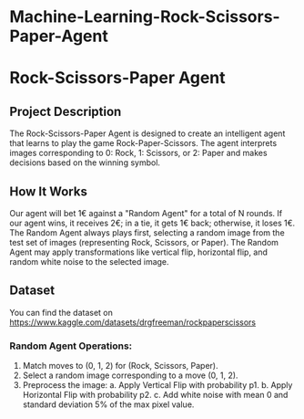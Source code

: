 # Machine-Learning-Rock-Scissors-Paper-Agent

# Rock-Scissors-Paper Agent

## Project Description

The Rock-Scissors-Paper Agent is designed to create an intelligent agent that learns to play the game Rock-Paper-Scissors. The agent interprets images corresponding to 0: Rock, 1: Scissors, or 2: Paper and makes decisions based on the winning symbol.

## How It Works

Our agent will bet 1€ against a "Random Agent" for a total of N rounds. If our agent wins, it receives 2€; in a tie, it gets 1€ back; otherwise, it loses 1€. The Random Agent always plays first, selecting a random image from the test set of images (representing Rock, Scissors, or Paper). The Random Agent may apply transformations like vertical flip, horizontal flip, and random white noise to the selected image.

## Dataset
You can find the dataset on https://www.kaggle.com/datasets/drgfreeman/rockpaperscissors

### Random Agent Operations:

1. Match moves to (0, 1, 2) for (Rock, Scissors, Paper).
2. Select a random image corresponding to a move (0, 1, 2).
3. Preprocess the image:
   a. Apply Vertical Flip with probability p1.
   b. Apply Horizontal Flip with probability p2.
   c. Add white noise with mean 0 and standard deviation 5% of the max pixel value.

   

